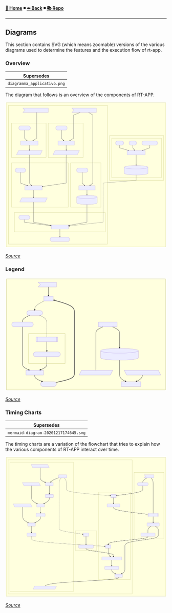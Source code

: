 #### [🏡 Home](https://jack23247.github.io/rt-app/index) ◾ [⬅️ Back](https://jack23247.github.io/rt-app/index) ◾ [📚 Repo](https://github.com/jack23247/rt-app)
---

## Diagrams

This section contains SVG (which means zoomable) versions of the various diagrams used to determine the features and the execution flow of rt-app.

### Overview

|         Supersedes          |
| :-------------------------: |
| `diagramma_applicativo.png` |

The diagram that follows is an overview of the components of RT-APP.

![](.\diags\svg\overview.svg)

*[Source](https://jack23247.github.io/rt-app/diags/overview)*

### Legend

![](.\diags\svg\legend.svg)

*[Source](https://jack23247.github.io/rt-app/diags/legend)*

### Timing Charts

|              Supersedes              |
| :----------------------------------: |
| `mermaid-diagram-20201217174645.svg` |

The timing charts are a variation of the flowchart that tries to explain how the various components of RT-APP interact over time.

![](.\diags\svg\timing_chart_a.svg)

*[Source](https://jack23247.github.io/rt-app/diags/timing_chart_a)*

<!-- EOF -->